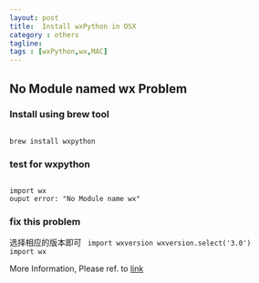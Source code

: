 ```yaml
---
layout: post
title:  Install wxPython in OSX
category : others
tagline: 
tags : [wxPython,wx,MAC]
---
```


## No Module named wx Problem

### Install using brew tool
<code>
brew install wxpython
</code>

### test for wxpython
<code>
import wx
ouput error: "No Module name wx"
</code>

### fix this problem
选择相应的版本即可
<code>
import wxversion
wxversion.select('3.0')
import wx
</code>

More Information, Please ref. to [link](http://0x55aa.sinaapp.com/算法-编程/121.html)
